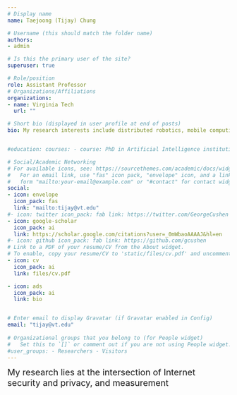 ```yaml
---
# Display name
name: Taejoong (Tijay) Chung

# Username (this should match the folder name)
authors:
- admin

# Is this the primary user of the site?
superuser: true

# Role/position
role: Assistant Professor
# Organizations/Affiliations
organizations:
- name: Virginia Tech
  url: ""

# Short bio (displayed in user profile at end of posts)
bio: My research interests include distributed robotics, mobile computing and programmable matter.


#education: courses: - course: PhD in Artificial Intelligence institution: Stanford University year: 2012 - course: MEng in Artificial Intelligence institution: Massachusetts Institute of Technology year: 2009 - course: BSc in Artificial Intelligence institution: Massachusetts Institute of Technology year: 2008

# Social/Academic Networking
# For available icons, see: https://sourcethemes.com/academic/docs/widgets/#icons
#   For an email link, use "fas" icon pack, "envelope" icon, and a link in the
#   form "mailto:your-email@example.com" or "#contact" for contact widget.
social:
- icon: envelope
  icon_pack: fas
  link: "mailto:tijay@vt.edu"
#- icon: twitter icon_pack: fab link: https://twitter.com/GeorgeCushen
- icon: google-scholar
  icon_pack: ai
  link: https://scholar.google.com/citations?user=_0mWbaoAAAAJ&hl=en
#- icon: github icon_pack: fab link: https://github.com/gcushen
# Link to a PDF of your resume/CV from the About widget.
# To enable, copy your resume/CV to 'static/files/cv.pdf' and uncomment the lines below.  
- icon: cv
  icon_pack: ai
  link: files/cv.pdf

- icon: ads
  icon_pack: ai
  link: bio


# Enter email to display Gravatar (if Gravatar enabled in Config)
email: "tijay@vt.edu"
  
# Organizational groups that you belong to (for People widget)
#   Set this to `[]` or comment out if you are not using People widget.  
#user_groups: - Researchers - Visitors
---
```

<span style="font-size:1.4em">My research lies at the intersection of Internet security and privacy, and measurement</span>
<script>var clicky_site_ids = clicky_site_ids || []; clicky_site_ids.push(101097193);</script>
<script async src="//static.getclicky.com/js"></script>
<noscript><p><img alt="Clicky" width="1" height="1" src="//in.getclicky.com/101097193ns.gif" /></p></noscript>

